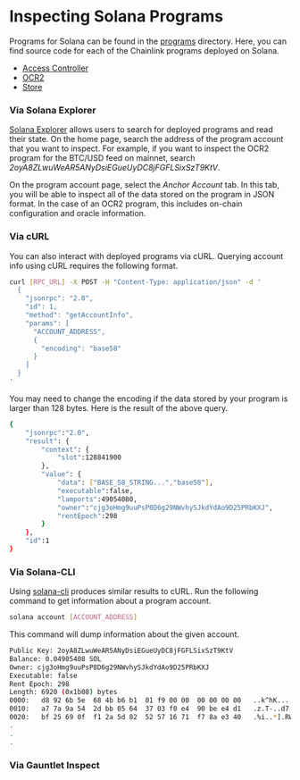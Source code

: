# Inspecting Solana Programs

Programs for Solana can be found in the [programs](/contracts/programs/) directory. Here, you can find source code for each of the Chainlink programs deployed on Solana.

- [Access Controller](/contracts/programs/access-controller/)
- [OCR2](/contracts/programs/ocr2/)
- [Store](/contracts/programs/store/)

### Via Solana Explorer

[Solana Explorer](https://explorer.solana.com/) allows users to search for deployed programs and read their state. On the home page, search the address of the program account that you want to inspect. For example, if you want to inspect the OCR2 program for the BTC/USD feed on mainnet, search *2oyA8ZLwuWeAR5ANyDsiEGueUyDC8jFGFLSixSzT9KtV*.

On the program account page, select the *Anchor Account* tab. In this tab, you will be able to inspect all of the data stored on the program in JSON format. In the case of an OCR2 program, this includes on-chain configuration and oracle information.

### Via cURL

You can also interact with deployed programs via cURL. Querying account info using cURL requires the following format.

```bash
curl [RPC_URL] -X POST -H "Content-Type: application/json" -d '
  {
    "jsonrpc": "2.0",
    "id": 1,
    "method": "getAccountInfo",
    "params": [
      "ACCOUNT_ADDRESS",
      {
        "encoding": "base58"
      }
    ]
  }
'
```

You may need to change the encoding if the data stored by your program is larger than 128 bytes. Here is the result of the above query.

```bash
{
    "jsonrpc":"2.0",
    "result": {
        "context": {
            "slot":128841900
        },
        "value": {
            "data": ["BASE_58_STRING...","base58"],
            "executable":false,
            "lamports":49054080,
            "owner":"cjg3oHmg9uuPsP8D6g29NWvhySJkdYdAo9D25PRbKXJ",
            "rentEpoch":298
        }
    },
    "id":1
}
```

### Via Solana-CLI

Using [solana-cli](https://docs.solana.com/cli/install-solana-cli-tools) produces similar results to cURL. Run the following command to get information about a program account.

```bash
solana account [ACCOUNT_ADDRESS]
```

This command will dump information about the given account.

```bash
Public Key: 2oyA8ZLwuWeAR5ANyDsiEGueUyDC8jFGFLSixSzT9KtV
Balance: 0.04905408 SOL
Owner: cjg3oHmg9uuPsP8D6g29NWvhySJkdYdAo9D25PRbKXJ
Executable: false
Rent Epoch: 298
Length: 6920 (0x1b08) bytes
0000:   d8 92 6b 5e  68 4b b6 b1  01 f9 00 00  00 00 00 00   ..k^hK..........
0010:   a7 7a 9a 54  2d bb 05 64  37 03 f0 e4  90 be e4 d1   .z.T-..d7.......
0020:   bf 25 69 0f  f1 2a 5d 82  52 57 16 71  f7 8a e3 40   .%i..*].RW.q...@
.
.
.
```

### Via Gauntlet Inspect

